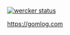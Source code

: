 [![wercker status](https://app.wercker.com/status/4079b71054496f4edde01c2d626d6773/s/master "wercker status")](https://app.wercker.com/project/byKey/4079b71054496f4edde01c2d626d6773)

https://gomlog.com
